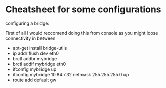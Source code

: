 # Cheatsheet for some configurations

configuring a bridge:

First of all I would reccomend doing this from console as you might loose connectivity in between
- apt-get install bridge-utils
- ip addr flush dev eth0
- brctl addbr mybridge
- brctl addif mybridge eth0
- ifconfig mybridge up
- ifconfig mybridge 10.84.7.32 netmask 255.255.255.0 up
- route add default gw <gateway-ip>

